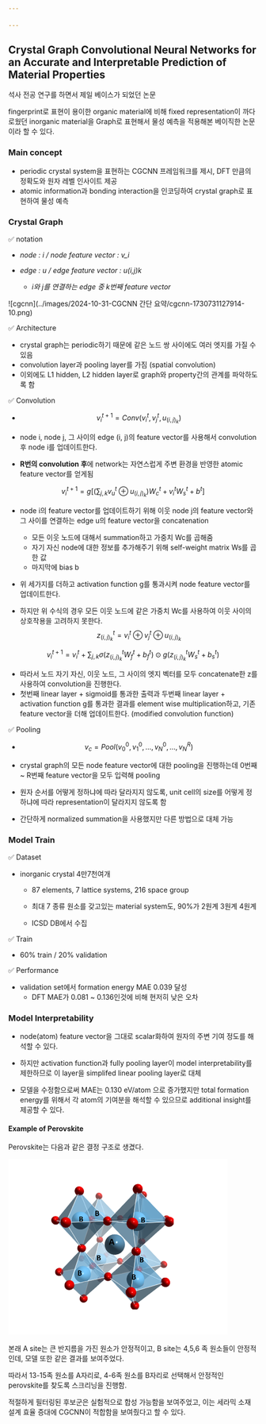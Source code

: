 ```yaml
---

---
```


##  Crystal Graph Convolutional Neural Networks for an Accurate and Interpretable Prediction of Material Properties

석사 전공 연구를 하면서 제일 베이스가 되었던 논문

fingerprint로 표현이 용이한 organic material에 비해 fixed representation이 까다로웠던 inorganic material을 Graph로 표현해서 물성 예측을 적용해본 베이직한 논문이라 할 수 있다.



### Main concept

* periodic crystal system을 표현하는 CGCNN 프레임워크를 제시, DFT 만큼의 정확도와 원자 레벨 인사이트 제공
* atomic information과 bonding interaction을 인코딩하여 crystal graph로 표현하여 물성 예측



### Crystal Graph

✅ notation 

* *node : i / node feature vector : v_i*

* *edge : u / edge feature vector : u(i,j)k*  
  * *i와 j를 연결하는 edge 중 k번째 feature vector*

![cgcnn](../images/2024-10-31-CGCNN 간단 요약/cgcnn-1730731127914-10.png)



✅ Architecture

* crystal graph는 periodic하기 때문에 같은 노드 쌍 사이에도 여러 엣지를 가질 수 있음
* convolution layer과 pooling layer를 가짐 (spatial convolution)
* 이외에도 L1 hidden, L2 hidden layer로 graph와 property간의 관계를 파악하도록 함



✅ Convolution

* $$
  v_i^{t+1} = Conv(v_i^t, v_j^t, u_(i,j)_k )
  $$

* node i, node j, 그 사이의 edge (i, j)의 feature vector를 사용해서 convolution 후 node i를 업데이트한다. 
* **R번의 convolution 후**에 network는 자연스럽게 주변 환경을 반영한 atomic feature vector를 얻게됨


$$
v_i^{t+1}=g[(\sum_{j,k}v_u^t\oplus u_{(i,j)_k})W_c^t+v_i^tW_s^t+b^t]
$$

* node i의 feature vector를 업데이트하기 위해 이웃 node j의 feature vector와 그 사이를 연결하는 edge u의 feature vector을 concatenation

  * 모든 이웃 노드에 대해서 summation하고 가중치 Wc를 곱해줌
  * 자기 자신 node에 대한 정보를 추가해주기 위해 self-weight matrix Ws를 곱한 값
  * 마지막에 bias b

* 위 세가지를 더하고 activation function g를 통과시켜 node feature vector를 업데이트한다.

* 하지만 위 수식의 경우 모든 이웃 노드에 같은 가중치 Wc를 사용하여 이웃 사이의 상호작용을 고려하지 못한다.
  $$
  z_{(i,j)_k}^t= v_i^t \oplus v_j^t \oplus u_{(i,j)_k}
  $$

$$
v_i^{t+1}=v_i^t+\sum_{j,k}\sigma(z_{(i,j)_k}^tW_f^t+b_f^t)\odot g(z_{(i,j)_k}^t W_s^t+b_s^t)
$$

* 따라서 노드 자기 자신, 이웃 노드, 그 사이의 엣지 벡터를 모두 concatenate한 z를 사용하여 convolution을 진행한다.
* 첫번째 linear layer + sigmoid를 통과한 출력과 두번째 linear layer + activation function g를 통과한 결과를 element wise multiplication하고,
  기존 feature vector을 더해 업데이트한다. (modified convolution function)





✅ Pooling

* $$
  v_c = Pool (v_0^0, v_1^0, ..., v_N^0, ..., v_N^R)
  $$

* crystal graph의 모든 node feature vector에 대한 pooling을 진행하는데 0번째 ~ R번째 feature vector을 모두 입력해 pooling

* 원자 순서를 어떻게 정하냐에 따라 달라지지 않도록, unit cell의 size를 어떻게 정하냐에 따라 representation이 달라지지 않도록 함

* 간단하게 normalized summation을 사용했지만 다른 방법으로 대체 가능





### Model Train

✅ Dataset

* inorganic crystal 4만7천여개

  * 87 elements, 7 lattice systems, 216 space group

  * 최대 7 종류 원소를 갖고있는 material system도, 90%가 2원계 3원계 4원계
  * ICSD DB에서 수집

  

✅ Train

* 60% train / 20% validation 



✅ Performance

* validation set에서 formation energy MAE 0.039 달성
  * DFT MAE가 0.081 ~ 0.136인것에 비해 현저히 낮은 오차





### Model Interpretability

* node(atom) feature vector을 그대로 scalar화하여 원자의 주변 기여 정도를 해석할 수 있다.

* 하지만 activation function과 fully pooling layer이 model interpretability를 제한하므로 이 layer을 simplifed linear pooling layer로 대체

* 모델을 수정함으로써 MAE는 0.130 eV/atom 으로 증가했지만 total formation energy를 위해서 각 atom의 기여분을 해석할 수 있으므로 additional insight를 제공할 수 있다.

  

#### Example of Perovskite

Perovskite는 다음과 같은 결정 구조로 생겼다.

<img src="../images/2024-10-31-CGCNN 간단 요약/Perovskite-Material-2.png" alt="What are perovskite materials? - Articles & Publications - Blog | Quantum  Solutions" style="zoom: 50%;" />



본래 A site는 큰 반지름을 가진 원소가 안정적이고, B site는 4,5,6 족 원소들이 안정적인데, 모델 또한 같은 결과를 보여주었다.

따라서 13-15족 원소를 A자리로, 4-6족 원소를 B자리로 선택해서 안정적인 perovskite를 찾도록 스크리닝을 진행함.

적절하게 필터링된 후보군은 실험적으로 합성 가능함을 보여주었고, 이는 세라믹 소재 설계 효율 증대에 CGCNN이 적합함을 보여줬다고 할 수 있다.












